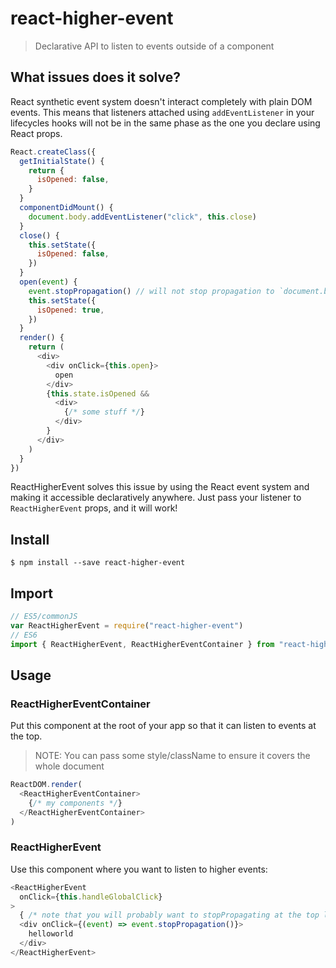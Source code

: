 # react-higher-event

> Declarative API to listen to events outside of a component

## What issues does it solve?

React synthetic event system doesn't interact completely with plain DOM events. This means that listeners attached using `addEventListener` in your lifecycles hooks will not be in the same phase as the one you declare using React props.

```javascript
React.createClass({
  getInitialState() {
    return {
      isOpened: false,
    }
  }
  componentDidMount() {
    document.body.addEventListener("click", this.close)
  }
  close() {
    this.setState({
      isOpened: false,
    })
  }
  open(event) {
    event.stopPropagation() // will not stop propagation to `document.body`
    this.setState({
      isOpened: true,
    })
  }
  render() {
    return (
      <div>
        <div onClick={this.open}>
          open
        </div>
        {this.state.isOpened &&
          <div>
            {/* some stuff */}
          </div>
        }
      </div>
    )
  }
})
```

ReactHigherEvent solves this issue by using the React event system and making it accessible declaratively anywhere. Just pass your listener to `ReactHigherEvent` props, and it will work!

## Install

```console
$ npm install --save react-higher-event
```

## Import

```javascript
// ES5/commonJS
var ReactHigherEvent = require("react-higher-event")
// ES6
import { ReactHigherEvent, ReactHigherEventContainer } from "react-higher-event"
```

## Usage

### ReactHigherEventContainer

Put this component at the root of your app so that it can listen to events at the top.

> NOTE: You can pass some style/className to ensure it covers the whole document

```javascript
ReactDOM.render(
  <ReactHigherEventContainer>
    {/* my components */}
  </ReactHigherEventContainer>
)
```

### ReactHigherEvent

Use this component where you want to listen to higher events:

```javascript
<ReactHigherEvent
  onClick={this.handleGlobalClick}
>
  { /* note that you will probably want to stopPropagating at the top level of your component */ }
  <div onClick={(event) => event.stopPropagation()}>
    helloworld
  </div>
</ReactHigherEvent>
```
